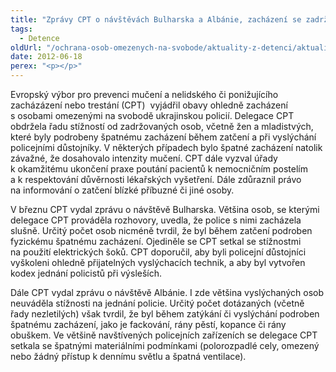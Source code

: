 ```yaml
---
title: "Zprávy CPT o návštěvách Bulharska a Albánie, zacházení se zadrženými na Ukrajině"
tags:
  - Detence
oldUrl: "/ochrana-osob-omezenych-na-svobode/aktuality-z-detenci/aktuality-z-detenci-2012/zpravy-cpt-o-navstevach-bulharska-a-albanie-zachazeni-se-zadrzenymi-na-ukrajine/"
date: 2012-06-18
perex: "<p></p>"
---
```


<!-- imported from the old website -->

<p>Evropský výbor pro prevenci mučení a nelidského či ponižujícího zacházázení nebo trestání (CPT)  vyjádřil obavy ohledně zacházení s osobami omezenými na svobodě ukrajinskou policií. Delegace CPT obdržela řadu stížností od zadržovaných osob, včetně žen a mladistvých, které byly podrobeny špatnému zacházení během zatčení a při vyslýchání policejními důstojníky. V některých případech bylo špatné zacházení natolik závažné, že dosahovalo intenzity mučení. CPT dále vyzval úřady k okamžitému ukončení praxe poutání pacientů k nemocničním postelím a k respektování důvěrnosti lékařských vyšetření. Dále zdůraznil právo na informování o zatčení blízké příbuzné či jiné osoby.</p><p>V březnu CPT vydal zprávu o návštěvě Bulharska. Většina osob, se kterými delegace CPT prováděla rozhovory, uvedla, že police s nimi zacházela slušně. Určitý počet osob nicméně tvrdil, že byl během zatčení podroben fyzickému špatnému zacházení. Ojediněle se CPT setkal se stížnostmi na použití elektrických šoků. CPT doporučil, aby byli policejní důstojníci vyškoleni ohledně přijatelných vyslýchacích technik, a aby byl vytvořen kodex jednání policistů při výsleších.</p><p>Dále CPT vydal zprávu o návštěvě Albánie. I zde většina vyslýchaných osob neuváděla stížnosti na jednání policie. Určitý počet dotázaných (včetně řady nezletilých) však tvrdil, že byl během zatýkání či vyslýchání podroben špatnému zacházení, jako je fackování, rány pěstí, kopance či rány obuškem. Ve většině navštívených policejních zařízeních se delegace CPT setkala se špatnými materiálními podmínkami (polorozpadlé cely, omezený nebo žádný přístup k dennímu světlu a špatná ventilace).</p>
